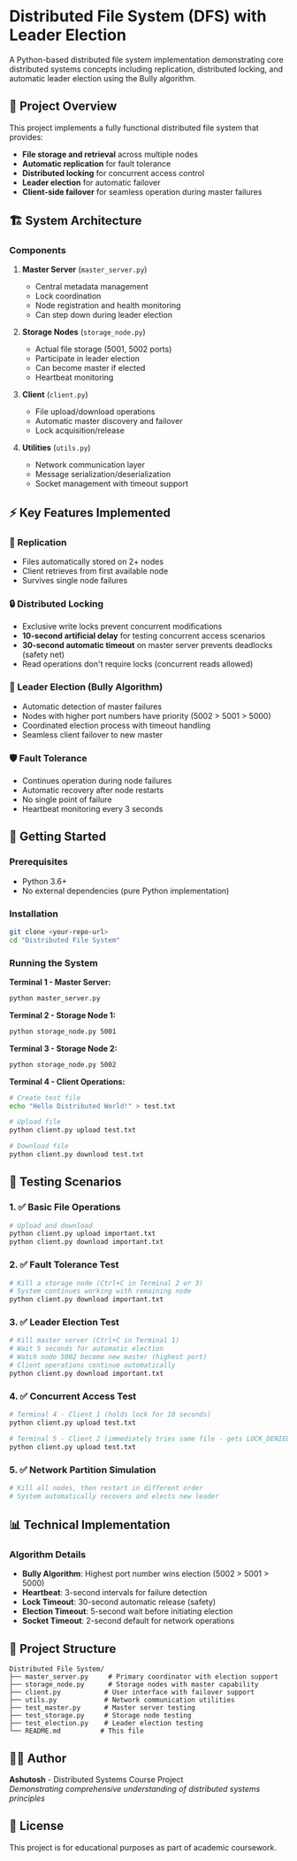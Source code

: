 # Distributed File System (DFS) with Leader Election

A Python-based distributed file system implementation demonstrating core distributed systems concepts including replication, distributed locking, and automatic leader election using the Bully algorithm.

## 🎯 Project Overview

This project implements a fully functional distributed file system that provides:
- **File storage and retrieval** across multiple nodes
- **Automatic replication** for fault tolerance
- **Distributed locking** for concurrent access control
- **Leader election** for automatic failover
- **Client-side failover** for seamless operation during master failures

## 🏗️ System Architecture

### Components
1. **Master Server** (`master_server.py`)
   - Central metadata management
   - Lock coordination
   - Node registration and health monitoring
   - Can step down during leader election

2. **Storage Nodes** (`storage_node.py`)
   - Actual file storage (5001, 5002 ports)
   - Participate in leader election
   - Can become master if elected
   - Heartbeat monitoring

3. **Client** (`client.py`)
   - File upload/download operations
   - Automatic master discovery and failover
   - Lock acquisition/release

4. **Utilities** (`utils.py`)
   - Network communication layer
   - Message serialization/deserialization
   - Socket management with timeout support

## ⚡ Key Features Implemented

### 🔄 Replication
- Files automatically stored on 2+ nodes
- Client retrieves from first available node
- Survives single node failures

### 🔒 Distributed Locking
- Exclusive write locks prevent concurrent modifications
- **10-second artificial delay** for testing concurrent access scenarios
- **30-second automatic timeout** on master server prevents deadlocks (safety net)
- Read operations don't require locks (concurrent reads allowed)

### 👑 Leader Election (Bully Algorithm)
- Automatic detection of master failures
- Nodes with higher port numbers have priority (5002 > 5001 > 5000)
- Coordinated election process with timeout handling
- Seamless client failover to new master

### 🛡️ Fault Tolerance
- Continues operation during node failures
- Automatic recovery after node restarts
- No single point of failure
- Heartbeat monitoring every 3 seconds

## 🚀 Getting Started

### Prerequisites
- Python 3.6+
- No external dependencies (pure Python implementation)

### Installation
```bash
git clone <your-repo-url>
cd "Distributed File System"
```

### Running the System

**Terminal 1 - Master Server:**
```bash
python master_server.py
```

**Terminal 2 - Storage Node 1:**
```bash
python storage_node.py 5001
```

**Terminal 3 - Storage Node 2:**
```bash
python storage_node.py 5002
```

**Terminal 4 - Client Operations:**
```bash
# Create test file
echo "Hello Distributed World!" > test.txt

# Upload file
python client.py upload test.txt

# Download file
python client.py download test.txt
```

## 🧪 Testing Scenarios

### 1. ✅ Basic File Operations
```bash
# Upload and download
python client.py upload important.txt
python client.py download important.txt
```

### 2. ✅ Fault Tolerance Test
```bash
# Kill a storage node (Ctrl+C in Terminal 2 or 3)
# System continues working with remaining node
python client.py download important.txt
```

### 3. ✅ Leader Election Test
```bash
# Kill master server (Ctrl+C in Terminal 1)
# Wait 5 seconds for automatic election
# Watch node 5002 become new master (highest port)
# Client operations continue automatically
python client.py download important.txt
```

### 4. ✅ Concurrent Access Test
```bash
# Terminal 4 - Client 1 (holds lock for 10 seconds)
python client.py upload test.txt

# Terminal 5 - Client 2 (immediately tries same file - gets LOCK_DENIED)
python client.py upload test.txt
```

### 5. ✅ Network Partition Simulation
```bash
# Kill all nodes, then restart in different order
# System automatically recovers and elects new leader
```

## 📊 Technical Implementation

### Algorithm Details
- **Bully Algorithm**: Highest port number wins election (5002 > 5001 > 5000)
- **Heartbeat**: 3-second intervals for failure detection
- **Lock Timeout**: 30-second automatic release (safety)
- **Election Timeout**: 5-second wait before initiating election
- **Socket Timeout**: 2-second default for network operations

## 📝 Project Structure

```
Distributed File System/
├── master_server.py     # Primary coordinator with election support
├── storage_node.py      # Storage nodes with master capability  
├── client.py           # User interface with failover support
├── utils.py            # Network communication utilities
├── test_master.py      # Master server testing
├── test_storage.py     # Storage node testing
├── test_election.py    # Leader election testing
└── README.md          # This file
```

## 👨‍💻 Author

**Ashutosh** - Distributed Systems Course Project  
*Demonstrating comprehensive understanding of distributed systems principles*

## 📄 License

This project is for educational purposes as part of academic coursework.
